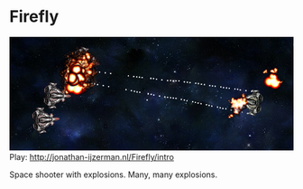 # Firefly
![Screenshot](MISC/Firefly.png?raw=true "Feral Waters")
Play: http://jonathan-ijzerman.nl/Firefly/intro

Space shooter with explosions. Many, many explosions.